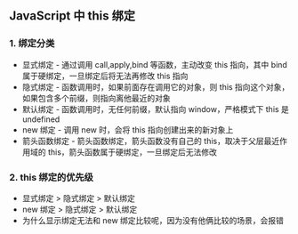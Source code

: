<!--
 * @Author: error: error: git config user.name & please set dead value or install git && error: git config user.email & please set dead value or install git & please set dead value or install git
 * @Date: 2023-11-19 18:39:55
 * @LastEditors: error: error: git config user.name & please set dead value or install git && error: git config user.email & please set dead value or install git & please set dead value or install git
 * @LastEditTime: 2023-11-19 18:39:55
 * @FilePath: /knowledge-summaryp-review/src/files/JavaScript/this绑定.md
 * @Description: 这是默认设置,请设置`customMade`, 打开koroFileHeader查看配置 进行设置: https://github.com/OBKoro1/koro1FileHeader/wiki/%E9%85%8D%E7%BD%AE
-->
## JavaScript 中 this 绑定

### 1. 绑定分类

- 显式绑定 - 通过调用 call,apply,bind 等函数，主动改变 this 指向，其中 bind 属于硬绑定，一旦绑定后将无法再修改 this 指向
- 隐式绑定 - 函数调用时，如果前面存在调用它的对象，则 this 指向这个对象，如果包含多个前缀，则指向离他最近的对象
- 默认绑定 - 函数调用时，无任何前缀，默认指向 window，严格模式下 this 是 undefined
- new 绑定 - 调用 new 时，会将 this 指向创建出来的新对象上
- 箭头函数绑定 - 箭头函数绑定，箭头函数没有自己的 this，取决于父层最近作用域的 this，箭头函数属于硬绑定，一旦绑定后无法修改

### 2. this 绑定的优先级

- 显式绑定 > 隐式绑定 > 默认绑定
- new 绑定 > 隐式绑定 > 默认绑定
- 为什么显示绑定无法和 new 绑定比较呢，因为没有他俩比较的场景，会报错
